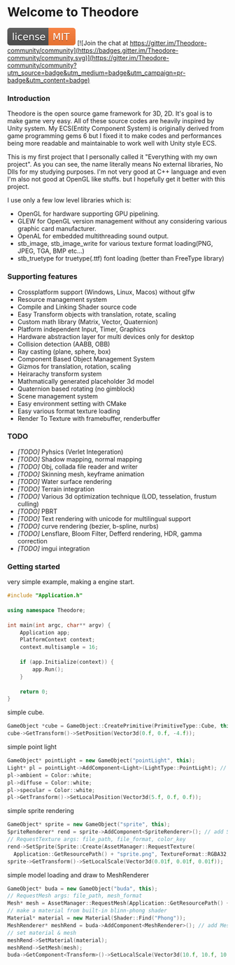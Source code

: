 Welcome to Theodore
=============
![](license.svg)
[![Join the chat at https://gitter.im/Theodore-community/community](https://badges.gitter.im/Theodore-community/community.svg)](https://gitter.im/Theodore-community/community?utm_source=badge&utm_medium=badge&utm_campaign=pr-badge&utm_content=badge)
### Introduction
Theodore is the open source game framework for 3D, 2D. It's goal is to make game very easy.
All of these source codes are heavily inspired by Unity system. My ECS(Entity Component System) is originally derived from game programming gems 6 but I fixed it to make codes and performances being more readable and maintainable to work well with Unity style ECS.

This is my first project that I personally called it "Everything with my own project". As you can see, the name literally means No external libraries, No Dlls for my studying purposes. I'm not very good at C++ language and even I'm also not good at OpenGL like stuffs.
but I hopefully get it better with this project.

I use only a few low level libraries which is:  
- OpenGL for hardware supporting GPU pipelining.  
- GLEW for OpenGL version management without any considering various graphic card manufacturer.  
- OpenAL for embedded multithreading sound output.  
- stb_image, stb_image_write for various texture format loading(PNG, JPEG, TGA, BMP etc...)
- stb_truetype for truetype(.ttf) font loading (better than FreeType library)  

### Supporting features

+ Crossplatform support (Windows, Linux, Macos) without glfw
+ Resource management system
+ Compile and Linking Shader source code
+ Easy Transform objects with translation, rotate, scaling
+ Custom math library (Matrix, Vector, Quaternion)
+ Platform independent Input, Timer, Graphics
+ Hardware abstraction layer for multi devices only for desktop
+ Collision detection (AABB, OBB)
+ Ray casting (plane, sphere, box)
+ Component Based Object Management System
+ Gizmos for translation, rotation, scaling
+ Heirarachy transform system
+ Mathmatically generated placeholder 3d model
+ Quaternion based rotating (no gimblock)
+ Scene management system
+ Easy environment setting with CMake
+ Easy various format texture loading
+ Render To Texture with framebuffer, renderbuffer

### TODO

+ *[TODO]* Pyhsics (Verlet Integeration)
+ *[TODO]* Shadow mapping, normal mapping
+ *[TODO]* Obj, collada file reader and writer
+ *[TODO]* Skinning mesh, keyframe animation
+ *[TODO]* Water surface rendering
+ *[TODO]* Terrain integration
+ *[TODO]* Various 3d optimization technique (LOD, tesselation, frustum culling)
+ *[TODO]* PBRT
+ *[TODO]* Text rendering with unicode for multilingual support
+ *[TODO]* curve rendering (bezier, b-spline, nurbs)
+ *[TODO]* Lensflare, Bloom Filter, Defferd rendering, HDR, gamma correction
+ *[TODO]* imgui integration

### Getting started

very simple example, making a engine start.

```c++
#include "Application.h"

using namespace Theodore;

int main(int argc, char** argv) {
	Application app;
	PlatformContext context;
	context.multisample = 16;

	if (app.Initialize(context)) {
		app.Run();
	}

	return 0;
}
```

simple cube.

```c++
GameObject *cube = GameObject::CreatePrimitive(PrimitiveType::Cube, this); // make primitive from built-in imp
cube->GetTransform()->SetPosition(Vector3d(0.f, 0.f, -4.f));
```

simple point light

```c++
GameObject* pointLight = new GameObject("pointLight", this);
Light* pl = pointLight->AddComponent<Light>(LightType::PointLight); // add Light component
pl->ambient = Color::white;
pl->diffuse = Color::white;
pl->specular = Color::white;
pl->GetTransform()->SetLocalPosition(Vector3d(5.f, 0.f, 0.f));
```

simple sprite rendering

```c++
GameObject* sprite = new GameObject("sprite", this);
SpriteRenderer* rend = sprite->AddComponent<SpriteRenderer>(); // add SpriteRenderer component
// RequestTexture args: file_path, file_format, color_key
rend->SetSprite(Sprite::Create(AssetManager::RequestTexture(
  Application::GetResourcePath() + "sprite.png", TextureFormat::RGBA32, Color::white)));
sprite->GetTransform()->SetLocalScale(Vector3d(0.01f, 0.01f, 0.01f));
```

simple model loading and draw to MeshRenderer

```c++
GameObject* buda = new GameObject("buda", this);
// RequestMesh args: file_path, mesh_format
Mesh* mesh = AssetManager::RequestMesh(Application::GetResourcePath() + "model/budda.obj", MeshFormat::WaveFrontObj);
// make a material from built-in blinn-phong shader
Material* material = new Material(Shader::Find("Phong"));
MeshRenderer* meshRend = buda->AddComponent<MeshRenderer>(); // add MeshRenderer component
// set material & mesh
meshRend->SetMaterial(material);
meshRend->SetMesh(mesh);
buda->GetComponent<Transform>()->SetLocalScale(Vector3d(10.f, 10.f, 10.f));
```